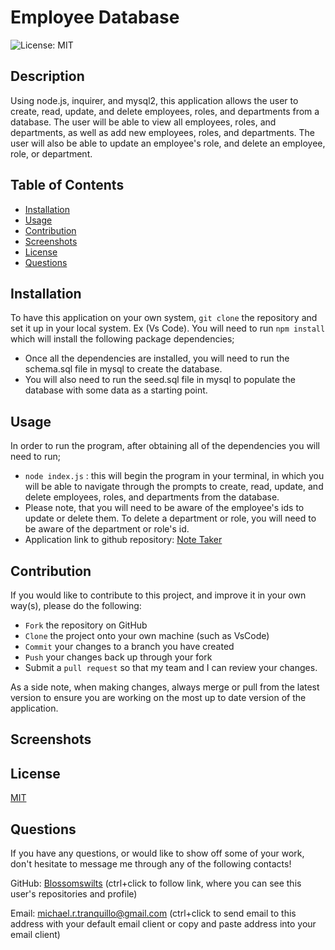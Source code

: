 # Employee Database
![License: MIT](https://img.shields.io/badge/License-MIT-yellow.svg)

## Description
Using node.js, inquirer, and mysql2, this application allows the user to create, read, update, and delete employees, roles, and departments from a database. The user will be able to view all employees, roles, and departments, as well as add new employees, roles, and departments. The user will also be able to update an employee's role, and delete an employee, role, or department.

## Table of Contents
* [Installation](#installation)
* [Usage](#usage)
* [Contribution](#contribution)
* [Screenshots](#screenshots)
* [License](#license)
* [Questions](#questions)


## Installation
To have this application on your own system, `git clone` the repository and set it up in your local system. Ex (Vs Code).
You will need to run `npm install` which will install the following package dependencies;
* Once all the dependencies are installed, you will need to run the schema.sql file in mysql to create the database. 
* You will also need to run the seed.sql file in mysql to populate the database with some data as a starting point.

## Usage
In order to run the program, after obtaining all of the dependencies you will need to run;
* `node index.js` : this will begin the program in your terminal, in which you will be able to navigate through the prompts to create, read, update, and delete employees, roles, and departments from the database.
* Please note, that you will need to be aware of the employee's ids to update or delete them. To delete a department or role, you will need to be aware of the department or role's id.
* Application link to github repository: [Note Taker](https://github.com/Blossomswilts/employee-db-sql)

## Contribution
If you would like to contribute to this project, and improve it in your own way(s), please do the following:
- `Fork` the repository on GitHub
- `Clone` the project onto your own machine (such as VsCode)
- `Commit` your changes to a branch you have created
- `Push` your changes back up through your fork
- Submit a `pull request` so that my team and I can review your changes.

As a side note, when making changes, always merge or pull from the latest version to ensure you are working on the most up to date version of the application. 

## Screenshots


## License
[MIT](https://choosealicense.com/licenses/mit/)

## Questions
If you have any questions, or would like to show off some of your work, don't hesitate to message me through any of the following contacts!

GitHub: [Blossomswilts](https://github.com/Blossomswilts)
(ctrl+click to follow link, where you can see this user's repositories and profile)
    

Email: michael.r.tranquillo@gmail.com
(ctrl+click to send email to this address with your default email client or copy and paste address into your email client)